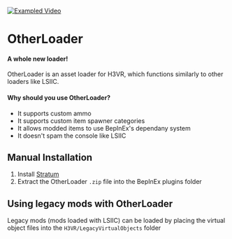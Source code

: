 [![Exampled Video](https://az743702.vo.msecnd.net/cdn/kofi3.png?v=0)](https://ko-fi.com/devyn_myers)
  
# OtherLoader
#### A whole new loader!

OtherLoader is an asset loader for H3VR, which functions similarly to other loaders like LSIIC.

#### Why should you use OtherLoader?
- It supports custom ammo
- It supports custom item spawner categories
- It allows modded items to use BepInEx's dependany system
- It doesn't spam the console like LSIIC

## Manual Installation
1. Install [Stratum](https://h3vr.thunderstore.io/package/Stratum/Stratum/)
2. Extract the OtherLoader `.zip` file into the BepInEx plugins folder

## Using legacy mods with OtherLoader
Legacy mods (mods loaded with LSIIC) can be loaded by placing the virtual object files into the `H3VR/LegacyVirtualObjects` folder

